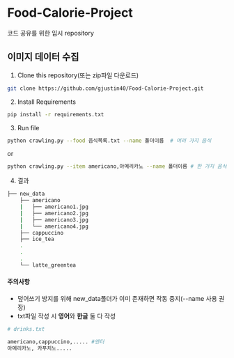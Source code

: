 # Food-Calorie-Project
코드 공유를 위한 임시 repository

## 이미지 데이터 수집
1. Clone this repository(또는 zip파일 다운로드)
```bash
git clone https://github.com/gjustin40/Food-Calorie-Project.git
```

2. Install Requirements 
```bash
pip install -r requirements.txt
```

3. Run file
```bash
python crawling.py --food 음식목록.txt --name 폴더이름  # 여러 가지 음식
```

or

```bash
python crawling.py --item americano,아메리카노 --name 폴더이름 # 한 가지 음식
```

4. 결과
```bash
├── new_data
    ├── americano
    |   ├── americano1.jpg
    |   ├── americano2.jpg
    |   ├── americano3.jpg
    |   └── americano4.jpg
    ├── cappuccino
    ├── ice_tea
    .
    .
    .
    └── latte_greentea
```

#### 주의사항
- 덮어쓰기 방지를 위해 new_data폴더가 이미 존재하면 작동 중지(--name 사용 권장)
- txt파일 작성 시 **영어**와 **한글** 둘 다 작성
```python
# drinks.txt

americano,cappuccino,..... #엔터
아메리카노, 카푸치노.....
```